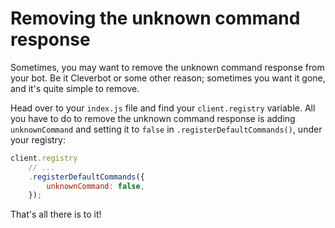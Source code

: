 # Removing the unknown command response

Sometimes, you may want to remove the unknown command response from your bot. Be it Cleverbot or some other reason; sometimes you want it gone, and it's quite simple to remove.

Head over to your `index.js` file and find your `client.registry` variable. All you have to do to remove the unknown command response is adding `unknownCommand` and setting it to `false` in `.registerDefaultCommands()`, under your registry:

```js {3-5}
client.registry
	// ...
	.registerDefaultCommands({
		unknownCommand: false,
	});
```

That's all there is to it!

